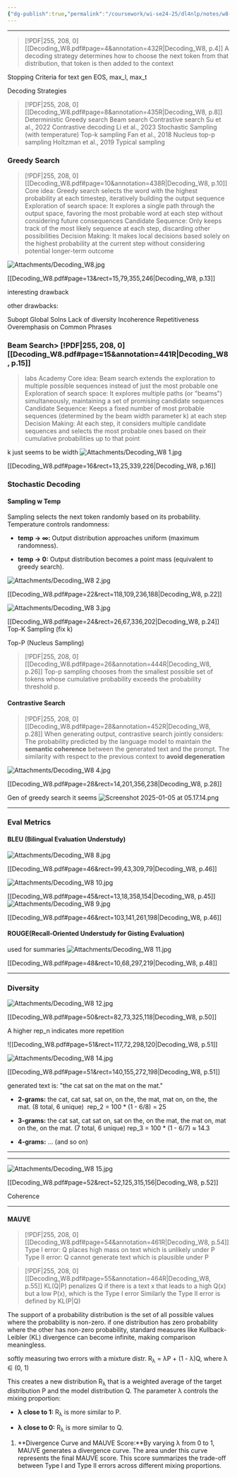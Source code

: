 ```yaml
---
{"dg-publish":true,"permalink":"/coursework/wi-se24-25/dl4nlp/notes/w8-decoding/","noteIcon":""}
---
```


---
> [!PDF|255, 208, 0] [[Decoding_W8.pdf#page=4&annotation=432R|Decoding_W8, p.4]]
> A decoding strategy determines how to choose the next token from that distribution, that token is then added to the context


Stopping Criteria for text gen
EOS, max_l, max_t


Decoding Strategies
> [!PDF|255, 208, 0] [[Decoding_W8.pdf#page=8&annotation=435R|Decoding_W8, p.8]]
> Deterministic Greedy search Beam search Contrastive search Su et al., 2022 Contrastive decoding Li et al., 2023 Stochastic Sampling (with temperature) Top-k sampling Fan et al., 2018 Nucleus top-p sampling Holtzman et al., 2019 Typical sampling 


### Greedy Search

> [!PDF|255, 208, 0] [[Decoding_W8.pdf#page=10&annotation=438R|Decoding_W8, p.10]]
> Core idea: Greedy search selects the word with the highest probability at each timestep, iteratively building the output sequence Exploration of search space: It explores a single path through the output space, favoring the most probable word at each step without considering future consequences Candidate Sequence: Only keeps track of the most likely sequence at each step, discarding other possibilities Decision Making: It makes local decisions based solely on the highest probability at the current step without considering potential longer-term outcome


![Attachments/Decoding_W8.jpg](/img/user/Attachments/Decoding_W8.jpg)

[[Decoding_W8.pdf#page=13&rect=15,79,355,246|Decoding_W8, p.13]]

interesting drawback

other drawbacks: 

Subopt Global Solns
Lack of diversity
Incoherence
Repetitiveness
Overemphasis on Common Phrases


### Beam Search> [!PDF|255, 208, 0] [[Decoding_W8.pdf#page=15&annotation=441R|Decoding_W8, p.15]]
> labs Academy Core idea: Beam search extends the exploration to multiple possible sequences instead of just the most probable one Exploration of search space: It explores multiple paths (or "beams") simultaneously, maintaining a set of promising candidate sequences Candidate Sequence: Keeps a fixed number of most probable sequences (determined by the beam width parameter k) at each step Decision Making: At each step, it considers multiple candidate sequences and selects the most probable ones based on their cumulative probabilities up to that point


k just seems to be width
![Attachments/Decoding_W8 1.jpg](/img/user/Attachments/Decoding_W8%201.jpg)

[[Decoding_W8.pdf#page=16&rect=13,25,339,226|Decoding_W8, p.16]]


### Stochastic Decoding


#### Sampling w Temp

Sampling selects the next token randomly based on its probability. Temperature controls randomness:

- **temp → ∞:** Output distribution approaches uniform (maximum randomness).
    
- **temp → 0:** Output distribution becomes a point mass (equivalent to greedy search).

![Attachments/Decoding_W8 2.jpg](/img/user/Attachments/Decoding_W8%202.jpg)

[[Decoding_W8.pdf#page=22&rect=118,109,236,188|Decoding_W8, p.22]]


![Attachments/Decoding_W8 3.jpg](/img/user/Attachments/Decoding_W8%203.jpg)

[[Decoding_W8.pdf#page=24&rect=26,67,336,202|Decoding_W8, p.24]]
Top-K Sampling (fix k)


Top-P (Nucleus Sampling)

> [!PDF|255, 208, 0] [[Decoding_W8.pdf#page=26&annotation=444R|Decoding_W8, p.26]]
> Top-p sampling chooses from the smallest possible set of tokens whose cumulative probability exceeds the probability threshold p. 


#### Contrastive Search
> [!PDF|255, 208, 0] [[Decoding_W8.pdf#page=28&annotation=452R|Decoding_W8, p.28]]
> When generating output, contrastive search jointly considers: The probability predicted by the language model to maintain the **semantic coherence** between the generated text and the prompt. The similarity with respect to the previous context to **avoid degeneration**


![Attachments/Decoding_W8 4.jpg](/img/user/Attachments/Decoding_W8%204.jpg)

[[Decoding_W8.pdf#page=28&rect=14,201,356,238|Decoding_W8, p.28]]

Gen of greedy search it seems
![Screenshot 2025-01-05 at 05.17.14.png](/img/user/Attachments/Screenshot%202025-01-05%20at%2005.17.14.png)



---
### Eval Metrics


#### BLEU (Bilingual Evaluation Understudy)

![Attachments/Decoding_W8 8.jpg](/img/user/Attachments/Decoding_W8%208.jpg)

[[Decoding_W8.pdf#page=46&rect=99,43,309,79|Decoding_W8, p.46]]


![Attachments/Decoding_W8 10.jpg](/img/user/Attachments/Decoding_W8%2010.jpg)

[[Decoding_W8.pdf#page=45&rect=13,18,358,154|Decoding_W8, p.45]]
![Attachments/Decoding_W8 9.jpg](/img/user/Attachments/Decoding_W8%209.jpg)

[[Decoding_W8.pdf#page=46&rect=103,141,261,198|Decoding_W8, p.46]]


#### ROUGE(Recall-Oriented Understudy for Gisting Evaluation)


used for summaries ![Attachments/Decoding_W8 11.jpg](/img/user/Attachments/Decoding_W8%2011.jpg)

[[Decoding_W8.pdf#page=48&rect=10,68,297,219|Decoding_W8, p.48]]

---

### Diversity

![Attachments/Decoding_W8 12.jpg](/img/user/Attachments/Decoding_W8%2012.jpg)

[[Decoding_W8.pdf#page=50&rect=82,73,325,118|Decoding_W8, p.50]]

A higher rep_n indicates more repetition


![[Decoding_W8.pdf#page=51&rect=117,72,298,120|Decoding_W8, p.51]]

![Attachments/Decoding_W8 14.jpg](/img/user/Attachments/Decoding_W8%2014.jpg)

[[Decoding_W8.pdf#page=51&rect=140,155,272,198|Decoding_W8, p.51]]


generated text is: "the cat sat on the mat on the mat."

- **2-grams:** the cat, cat sat, sat on, on the, the mat, mat on, on the, the mat. (8 total, 6 unique)  rep_2 = 100 * (1 - 6/8) = 25
    
- **3-grams:** the cat sat, cat sat on, sat on the, on the mat, the mat on, mat on the, on the mat. (7 total, 6 unique) rep_3 = 100 * (1 - 6/7) ≈ 14.3
    
- **4-grams:** ... (and so on)

---

---
![Attachments/Decoding_W8 15.jpg](/img/user/Attachments/Decoding_W8%2015.jpg)

[[Decoding_W8.pdf#page=52&rect=52,125,315,156|Decoding_W8, p.52]]

Coherence

---
#### MAUVE



> [!PDF|255, 208, 0] [[Decoding_W8.pdf#page=54&annotation=461R|Decoding_W8, p.54]]
> Type I error: Q places high mass on text which is unlikely under P Type II error: Q cannot generate text which is plausible under P


> [!PDF|255, 208, 0] [[Decoding_W8.pdf#page=55&annotation=464R|Decoding_W8, p.55]]
> KL(Q|P)  penalizes  Q  if there is a text  x  that leads to a high Q(x)  but a low  P(x), which is the Type I error Similarly the Type II error is defined by  KL(P|Q)


The support of a probability distribution is the set of all possible values where the probability is non-zero.
	if one distribution has zero probability where the other has non-zero probability, standard measures like Kullback-Leibler (KL) divergence can become infinite, making comparison meaningless.

softly measuring two errors with a mixture distr. 
R<sub>λ</sub> = λP + (1 - λ)Q,   where λ ∈ (0, 1)

This creates a new distribution R<sub>λ</sub> that is a weighted average of the target distribution P and the model distribution Q. The parameter λ controls the mixing proportion:

- **λ close to 1:** R<sub>λ</sub> is more similar to P.
    
- **λ close to 0:** R<sub>λ</sub> is more similar to Q.

1. **Divergence Curve and MAUVE Score:**By varying λ from 0 to 1, MAUVE generates a divergence curve. The area under this curve represents the final MAUVE score. This score summarizes the trade-off between Type I and Type II errors across different mixing proportions.

